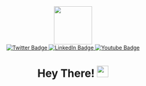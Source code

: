 <div id="header" align="center">
  <img src="https://media.giphy.com/media/B6wdZEDP2TXRkA83o5/giphy.gif" width="100"/>
  <div id="badges">
  <a href="https://rishabhkathiravan.pythonanywhere.com/">
    <img src="https://img.shields.io/badge/Website-98bec8?style=for-the-badge&logo=python&logoColor=black" alt="Twitter Badge"/>
  </a>
  <a href="https://www.linkedin.com/in/rishabhk31/">
    <img src="https://img.shields.io/badge/LinkedIn-blue?style=for-the-badge&logo=linkedin&logoColor=white" alt="LinkedIn Badge"/>
  </a>
  <a href="https://www.instagram.com/rishhh31/">
    <img src="https://img.shields.io/badge/Instagram-E4405F?style=for-the-badge&logo=instagram&logoColor=white" alt="Youtube Badge"/>
  </a>
</div>
<img src="https://komarev.com/ghpvc/?username=Rishabh3112002&style=flat-square&color=blue" alt=""/>
<h1>
  Hey There!
  <img src="https://media.giphy.com/media/hvRJCLFzcasrR4ia7z/giphy.gif" width="30px"/>
</h1>
</div>



